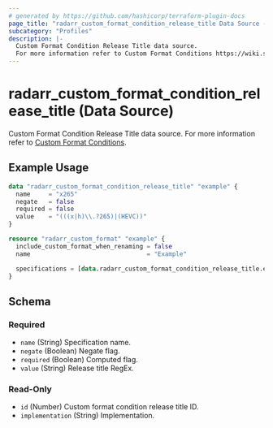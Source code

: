 ```yaml
---
# generated by https://github.com/hashicorp/terraform-plugin-docs
page_title: "radarr_custom_format_condition_release_title Data Source - Radarr"
subcategory: "Profiles"
description: |-
  Custom Format Condition Release Title data source.
  For more information refer to Custom Format Conditions https://wiki.servarr.com/radarr/settings#conditions.
---
```


# radarr_custom_format_condition_release_title (Data Source)

<!-- subcategory:Profiles -->
 Custom Format Condition Release Title data source.
For more information refer to [Custom Format Conditions](https://wiki.servarr.com/radarr/settings#conditions).

## Example Usage

```terraform
data "radarr_custom_format_condition_release_title" "example" {
  name     = "x265"
  negate   = false
  required = false
  value    = "(((x|h)\\.?265)|(HEVC))"
}

resource "radarr_custom_format" "example" {
  include_custom_format_when_renaming = false
  name                                = "Example"

  specifications = [data.radarr_custom_format_condition_release_title.example]
}
```

<!-- schema generated by tfplugindocs -->
## Schema

### Required

- `name` (String) Specification name.
- `negate` (Boolean) Negate flag.
- `required` (Boolean) Computed flag.
- `value` (String) Release title RegEx.

### Read-Only

- `id` (Number) Custom format condition release title ID.
- `implementation` (String) Implementation.
